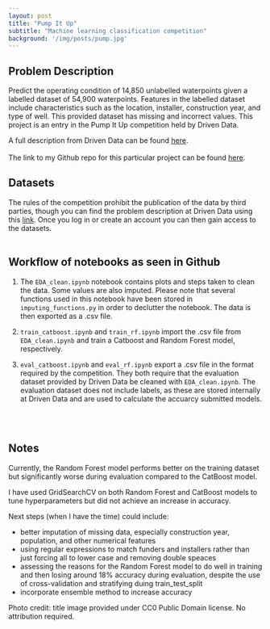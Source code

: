 ```yaml
---
layout: post
title: "Pump It Up"
subtitle: "Machine learning classification competition"
background: '/img/posts/pump.jpg'
---
```


## Problem Description
Predict the operating condition of 14,850 unlabelled waterpoints given a labelled dataset of 54,900 waterpoints. Features in the labelled dataset include characteristics such as the location, installer, construction year, and type of well. This provided dataset has missing and incorrect values.  This project is an entry in the Pump It Up competition held by Driven Data.

A full description from Driven Data can be found [here](https://www.drivendata.org/competitions/7/pump-it-up-data-mining-the-water-table/page/25/).
<br/>
<br/>
The link to my Github repo for this particular project can be found [here](https://github.com/kurteulau/pump-it-up).
<br/>

## Datasets
The rules of the competition prohibit the publication of the data by third parties, though you can find the problem description at Driven Data using this [link](https://www.drivendata.org/competitions/7/pump-it-up-data-mining-the-water-table/page/25/). Once you log in or create an account you can then gain access to the datasets.
<br/>
<br/>

## Workflow of notebooks as seen in Github
1. The `EDA_clean.ipynb` notebook contains plots and steps taken to clean the data. Some values are also imputed. Please note that several functions used in this notebook have been stored in `imputing_functions.py` in order to declutter the notebook. The data is then exported as a .csv file. 

2. `train_catboost.ipynb` and `train_rf.ipynb` import the .csv file from  `EDA_clean.ipynb` and train a Catboost and Random Forest model, respectively.

3. `eval_catboost.ipynb` and  `eval_rf.ipynb` export a .csv file in the format required by the competition. They both require that the evaluation dataset provided by Driven Data be cleaned with `EDA_clean.ipynb`. The evaluation dataset does not include labels, as these are stored internally at Driven Data and are used to calculate the accuarcy submitted models.
<br/>
<br/>

## Notes
Currently, the Random Forest model performs better on the training dataset but significantly worse during evaluation compared to the CatBoost model. 

I have used GridSearchCV on both Random Forest and CatBoost models to tune hyperparameters but did not achieve an increase in accuracy.

Next steps (when I have the time) could include:
* better imputation of missing data, especially construction year, population, and other numerical features
* using regular expressions to match funders and installers rather than just forcing all to lower case and removing double speaces
* assessing the reasons for the Random Forest model to do well in training and then losing around 18% accuracy during evaluation, despite the use of cross-validation and stratifying duing train_test_split
* incorporate ensemble method to increase accuracy

Photo credit: title image provided under CC0 Public Domain license. No attribution required.


